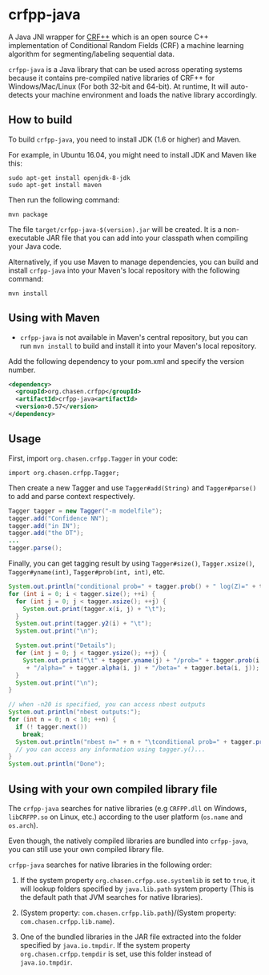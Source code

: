 crfpp-java
===

A Java JNI wrapper for [CRF++](https://github.com/taku910/crfpp) which is an open source C++ implementation of Conditional Random Fields (CRF) a machine learning algorithm for segmenting/labeling sequential data.

`crfpp-java` is a Java library that can be used across operating systems because it contains pre-compiled native libraries of CRF++ for Windows/Mac/Linux (For both 32-bit and 64-bit). At runtime, It will auto-detects your machine environment and loads the native library accordingly.

How to build
---

To build `crfpp-java`, you need to install JDK (1.6 or higher) and Maven.

For example, in Ubuntu 16.04, you might need to install JDK and Maven like this:
```
sudo apt-get install openjdk-8-jdk
sudo apt-get install maven
```

Then run the following command:

```
mvn package
```

The file `target/crfpp-java-$(version).jar` will be created. It is a non-executable JAR file that you can add into your classpath when compiling your Java code.

Alternatively, if you use Maven to manage dependencies, you can build and install `crfpp-java` into your Maven's local repository with the following command:

```
mvn install
```

Using with Maven
----------------

- `crfpp-java` is not available in Maven's central repository, but you can run `mvn install` to build and install it into your Maven's local repository.

Add the following dependency to your pom.xml and specify the version number.

```xml
<dependency>
  <groupId>org.chasen.crfpp</groupId>
  <artifactId>crfpp-java<artifactId>
  <version>0.57</version>
</dependency>
```

Usage
-----

First, import `org.chasen.crfpp.Tagger` in your code:

`import org.chasen.crfpp.Tagger;`

Then create a new Tagger and use `Tagger#add(String)` and `Tagger#parse()` to add and parse context respectively.

```java
Tagger tagger = new Tagger("-m modelfile");
tagger.add("Confidence NN");
tagger.add("in IN");
tagger.add("the DT");
...
tagger.parse();
```

Finally, you can get tagging result by using `Tagger#size()`, `Tagger.xsize()`, `Tagger#yname(int)`, `Tagger#prob(int, int)`, etc.

```java
System.out.println("conditional prob=" + tagger.prob() + " log(Z)=" + tagger.Z());
for (int i = 0; i < tagger.size(); ++i) {
  for (int j = 0; j < tagger.xsize(); ++j) {
    System.out.print(tagger.x(i, j) + "\t");
  }
  System.out.print(tagger.y2(i) + "\t");
  System.out.print("\n");

  System.out.print("Details");
  for (int j = 0; j < tagger.ysize(); ++j) {
    System.out.print("\t" + tagger.yname(j) + "/prob=" + tagger.prob(i,j)
     + "/alpha=" + tagger.alpha(i, j) + "/beta=" + tagger.beta(i, j));
  }
  System.out.print("\n");
}

// when -n20 is specified, you can access nbest outputs
System.out.println("nbest outputs:");
for (int n = 0; n < 10; ++n) {
  if (! tagger.next())
    break;
  System.out.println("nbest n=" + n + "\tconditional prob=" + tagger.prob());
  // you can access any information using tagger.y()...
}
System.out.println("Done");
```

Using with your own compiled library file
---

The `crfpp-java` searches for native libraries (e.g `CRFPP.dll` on Windows, `libCRFPP.so` on Linux, etc.) according to the user platform (`os.name` and `os.arch`).

Even though, the natively compiled libraries are bundled into `crfpp-java`, you can still use your own compiled library file.

`crfpp-java` searches for native libraries in the following order:

1. If the system property `org.chasen.crfpp.use.systemlib` is set to `true`, it will lookup folders specified by `java.lib.path` system property (This is the default path that JVM searches for native libraries).

2. (System property: `com.chasen.crfpp.lib.path`)/(System property: `com.chasen.crfpp.lib.name`).

3. One of the bundled libraries in the JAR file extracted into the folder specified by `java.io.tmpdir`. If the system property `org.chasen.crfpp.tempdir` is set, use this folder instead of `java.io.tmpdir`.
